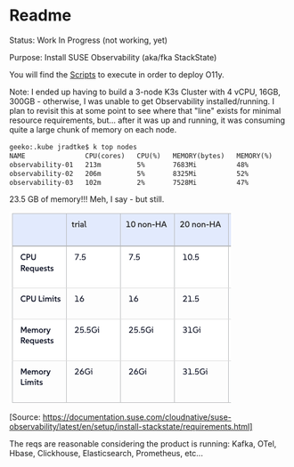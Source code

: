 # Readme

Status:  Work In Progress (not working, yet)

Purpose: Install SUSE Observability (aka/fka StackState) 

You will find the [Scripts](./Scripts) to execute in order to deploy O11y.

Note:
I ended up having to build a 3-node K3s Cluster with 4 vCPU, 16GB, 300GB - otherwise, I was unable to get Observability installed/running.  I plan to revisit this at some point to see where that "line" exists for minimal resource requirements, but... after it was up and running, it was consuming quite a large chunk of memory on each node.

```
geeko:.kube jradtke$ k top nodes
NAME               CPU(cores)   CPU(%)   MEMORY(bytes)   MEMORY(%)
observability-01   213m         5%       7683Mi          48%
observability-02   206m         5%       8325Mi          52%
observability-03   102m         2%       7528Mi          47%
```
23.5 GB of memory!!!  Meh, I say - but still.

![Hardware Requirements](./Images/Hardware_Requirements.png)

[Source: https://documentation.suse.com/cloudnative/suse-observability/latest/en/setup/install-stackstate/requirements.html]

The reqs are reasonable considering the product is running: 
Kafka, OTel, Hbase, Clickhouse, Elasticsearch, Prometheus, etc...

